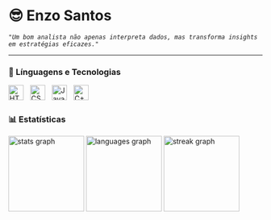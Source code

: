 # 😎 Enzo Santos

*`"Um bom analista não apenas interpreta dados, mas transforma insights em estratégias eficazes."`*

---

### 🤖 Línguagens e Tecnologias

<img 
    align="left" 
    alt="HTML"
    title="HTML" 
    width="30px" 
    style="padding-right: 10px;" 
    src="https://cdn.jsdelivr.net/gh/devicons/devicon@latest/icons/html5/html5-original.svg" 
/>
<img 
    align="left" 
    alt="CSS" 
    title="CSS"
    width="30px" 
    style="padding-right: 10px;" 
    src="https://cdn.jsdelivr.net/gh/devicons/devicon@latest/icons/css3/css3-original.svg" 
/>
<img 
    align="left" 
    alt="JavaScript" 
    title="JavaScript"
    width="30px" 
    style="padding-right: 10px;" 
    src="https://cdn.jsdelivr.net/gh/devicons/devicon@latest/icons/javascript/javascript-original.svg" 
/>
<img 
    align="left" 
    alt="C++" 
    title="C++"
    width="30px" 
    style="padding-right: 10px;"
    src="https://img.icons8.com/?size=100&id=40669&format=png&color=000000"
/>     
<br/>

### 📊 Estatísticas

<div class="container">
    <img src="https://github-readme-stats.vercel.app/api?username=enzosantos3&theme=codeSTACKr&show_icons=true" height="150" alt="stats graph">
    <img src="https://github-readme-stats.vercel.app/api/top-langs?username=enzosantos3&layout=compact&theme=codeSTACKr" height="150" alt="languages graph">
    <img src="https://streak-stats.demolab.com?user=enzosantos3&theme=codeSTACKr" height="150" alt="streak graph">
</div>
